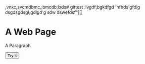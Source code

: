 ,vnxc,svcmdbmc,;bmcdb;lxds# gittest
:lvgdf;bgkdfgd
'hfhds'gfdlg
dsgdsgdsgl;gdlgd'g
sdw
dswefdsf"][]
 <!DOCTYPE html>
<html>

<head>
<script>
function myFunction() {
    document.getElementById("demo").innerHTML = "Paragraph changed.";
}
</script>
</head>

<body>

<h1>A Web Page</h1>
<p id="demo">A Paragraph</p>
<button type="button" onclick="myFunction()">Try it</button>

</body>
</html>

